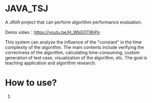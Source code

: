 # JAVA_TSJ
A JAVA project that can perform algorithm performance evaluation.

Demo video：https://youtu.be/H_WbGOT8hPo

This system can analyze the influence of the "constant" in the time complexity of the algorithm. 
The main contents include verifying the correctness of the algorithm, calculating time-consuming, custom generation of test case, visualization of the algorithm, etc. 
The goal is teaching application and algorithm research.

# How to use?
1.

